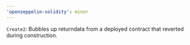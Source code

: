 ```yaml
---
'openzeppelin-solidity': minor
---
```


`Create2`: Bubbles up returndata from a deployed contract that reverted during construction.
